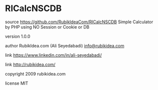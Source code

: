 # RICalcNSCDB
source https://github.com/RubikIdeaCom/RICalcNSCDB Simple Calculator by PHP using NO Session or Cookie or DB

version 1.0.0

author RubikIdea.com (Ali Seyedabadi) <info@rubikidea.com>

link https://www.linkedin.com/in/ali-seyedabadi/

link http://rubikidea.com/

copyright 2009 rubikidea.com

license MIT
